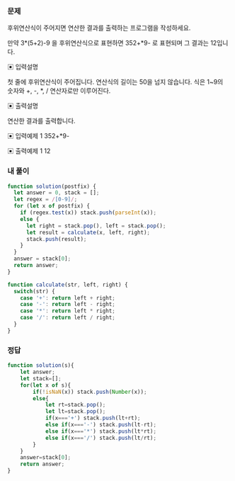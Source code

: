 ### 문제
후위연산식이 주어지면 연산한 결과를 출력하는 프로그램을 작성하세요.

만약 3*(5+2)-9 을 후위연산식으로 표현하면 352+*9- 로 표현되며 그 결과는 12입니다.

▣ 입력설명

첫 줄에 후위연산식이 주어집니다. 연산식의 길이는 50을 넘지 않습니다. 식은 1~9의 숫자와 +, -, *, / 연산자로만 이루어진다.

▣ 출력설명

연산한 결과를 출력합니다.

▣ 입력예제 1 
352+*9-

▣ 출력예제 1 
12

### 내 풀이
```js
function solution(postfix) {
  let answer = 0, stack = [];
  let regex = /[0-9]/;
  for (let x of postfix) {
    if (regex.test(x)) stack.push(parseInt(x));
    else {
      let right = stack.pop(), left = stack.pop();
      let result = calculate(x, left, right);
      stack.push(result);
    }
  }
  answer = stack[0];
  return answer;
}

function calculate(str, left, right) {
  switch(str) {
    case '+': return left + right;
    case '-': return left - right;
    case '*': return left * right;
    case '/': return left / right;
  }
}
```

### 정답
```js
function solution(s){  
    let answer;
    let stack=[];
    for(let x of s){
        if(!isNaN(x)) stack.push(Number(x));
        else{
            let rt=stack.pop();
            let lt=stack.pop();
            if(x==='+') stack.push(lt+rt);
            else if(x==='-') stack.push(lt-rt);
            else if(x==='*') stack.push(lt*rt);
            else if(x==='/') stack.push(lt/rt);
        }
    }
    answer=stack[0];
    return answer;
}
```
